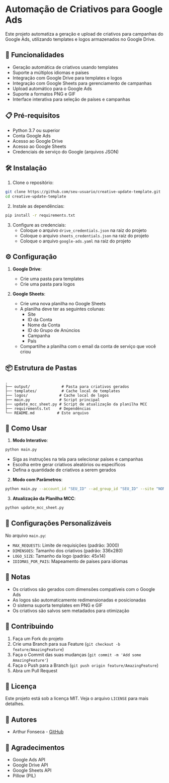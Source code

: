 # Automação de Criativos para Google Ads

Este projeto automatiza a geração e upload de criativos para campanhas do Google Ads, utilizando templates e logos armazenados no Google Drive.

## 🚀 Funcionalidades

- Geração automática de criativos usando templates
- Suporte a múltiplos idiomas e países
- Integração com Google Drive para templates e logos
- Integração com Google Sheets para gerenciamento de campanhas
- Upload automático para o Google Ads
- Suporte a formatos PNG e GIF
- Interface interativa para seleção de países e campanhas

## 📋 Pré-requisitos

- Python 3.7 ou superior
- Conta Google Ads
- Acesso ao Google Drive
- Acesso ao Google Sheets
- Credenciais de serviço do Google (arquivos JSON)

## 🛠️ Instalação

1. Clone o repositório:
```bash
git clone https://github.com/seu-usuario/creative-update-template.git
cd creative-update-template
```

2. Instale as dependências:
```bash
pip install -r requirements.txt
```

3. Configure as credenciais:
   - Coloque o arquivo `drive_credentials.json` na raiz do projeto
   - Coloque o arquivo `sheets_credentials.json` na raiz do projeto
   - Coloque o arquivo `google-ads.yaml` na raiz do projeto

## ⚙️ Configuração

1. **Google Drive**:
   - Crie uma pasta para templates
   - Crie uma pasta para logos

2. **Google Sheets**:
   - Crie uma nova planilha no Google Sheets
   - A planilha deve ter as seguintes colunas:
     - Site
     - ID da Conta
     - Nome da Conta
     - ID do Grupo de Anúncios
     - Campanha
     - País
   - Compartilhe a planilha com o email da conta de serviço que você criou

## 📦 Estrutura de Pastas

```
.
├── output/              # Pasta para criativos gerados
├── templates/           # Cache local de templates
├── logos/              # Cache local de logos
├── main.py             # Script principal
├── update_mcc_sheet.py # Script de atualização da planilha MCC
├── requirements.txt    # Dependências
└── README.md          # Este arquivo
```

## 🎯 Como Usar

1. **Modo Interativo**:
```bash
python main.py
```
- Siga as instruções na tela para selecionar países e campanhas
- Escolha entre gerar criativos aleatórios ou específicos
- Defina a quantidade de criativos a serem gerados

2. **Modo com Parâmetros**:
```bash
python main.py --account_id "SEU_ID" --ad_group_id "SEU_ID" --site "NOME_DO_SITE" --quantity "QUANTIDADE"
```

3. **Atualização da Planilha MCC**:
```bash
python update_mcc_sheet.py
```

## 🔧 Configurações Personalizáveis

No arquivo `main.py`:
- `MAX_REQUESTS`: Limite de requisições (padrão: 3000)
- `DIMENSOES`: Tamanho dos criativos (padrão: 336x280)
- `LOGO_SIZE`: Tamanho da logo (padrão: 45x14)
- `IDIOMAS_POR_PAIS`: Mapeamento de países para idiomas

## 📝 Notas

- Os criativos são gerados com dimensões compatíveis com o Google Ads
- As logos são automaticamente redimensionadas e posicionadas
- O sistema suporta templates em PNG e GIF
- Os criativos são salvos sem metadados para otimização

## 🤝 Contribuindo

1. Faça um Fork do projeto
2. Crie uma Branch para sua Feature (`git checkout -b feature/AmazingFeature`)
3. Faça o Commit das suas mudanças (`git commit -m 'Add some AmazingFeature'`)
4. Faça o Push para a Branch (`git push origin feature/AmazingFeature`)
5. Abra um Pull Request

## 📄 Licença

Este projeto está sob a licença MIT. Veja o arquivo `LICENSE` para mais detalhes.

## 👥 Autores

- Arthur Fonseca - [GitHub](https://github.com/Arthurfons)

## 🙏 Agradecimentos

- Google Ads API
- Google Drive API
- Google Sheets API
- Pillow (PIL)

